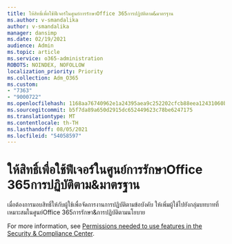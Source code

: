 ```yaml
---
title: ให้สิทธิ์เพื่อใช้ฟีเจอร์ในศูนย์การรักษาOffice 365การปฏิบัติตาม&มาตรฐาน
ms.author: v-smandalika
author: v-smandalika
manager: dansimp
ms.date: 02/19/2021
audience: Admin
ms.topic: article
ms.service: o365-administration
ROBOTS: NOINDEX, NOFOLLOW
localization_priority: Priority
ms.collection: Adm_O365
ms.custom:
- "7363"
- "9000722"
ms.openlocfilehash: 1168aa76740962e1a24395aea9c252202cfcb88eea12431060b9e4aa0e55335e
ms.sourcegitcommit: b5f7da89a650d2915dc652449623c78be6247175
ms.translationtype: MT
ms.contentlocale: th-TH
ms.lasthandoff: 08/05/2021
ms.locfileid: "54058597"
---
```

# <a name="grant-permissions-to-use-features-in-the-office-365-security--compliance-center"></a>ให้สิทธิ์เพื่อใช้ฟีเจอร์ในศูนย์การรักษาOffice 365การปฏิบัติตาม&มาตรฐาน

เมื่อต้องการมอบสิทธิ์ให้กับผู้ใช้เพื่อจัดการงานการปฏิบัติตามข้อบังคับ ให้เพิ่มผู้ใช้ไปยังกลุ่มบทบาทที่เหมาะสมในศูนย์Office 365การรักษา&การปฏิบัติตามนโยบาย

For more information, see [Permissions needed to use features in the Security & Compliance Center](https://docs.microsoft.com/microsoft-365/security/office-365-security/permissions-in-the-security-and-compliance-center).